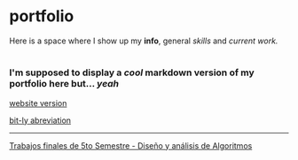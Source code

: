 # portfolio
Here is a space where I show up my **info**, general *skills* and *current work.*

# 

### I'm supposed to display a *cool* markdown version of my portfolio here but... *yeah*

[website version](https://emiliolem.github.io/portfolio/)

[bit-ly abreviation](https://bit.ly/emiliolportfolio)

---

[Trabajos finales de 5to Semestre - Diseño y análisis de Algoritmos](https://github.com/EmilioLem/portfolio/tree/main/disenio_analisis_algoritmos)
